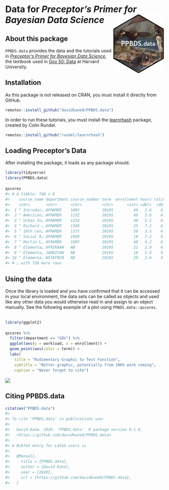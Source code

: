 
<!-- README is generated from README.Rmd, edit ONLY this file if needed. But, after you edit it, you NEED TO KNIT IT BY HAND in order to create the new README.md, which is the thing which is actually used. -->

# Data for *Preceptor’s Primer for <br/> Bayesian Data Science* <img src="man/figures/ulysses_hex_black.png" align = "right"  width="160">

## About this package

`PPBDS.data` provides the data and the tutorials used in *[Preceptor’s
Primer for Bayesian Data Science](https://davidkane9.github.io/PPBDS/)*,
the textbook used in [Gov 50:
Data](https://www.davidkane.info/files/gov_50_fall_2020.html) at Harvard
University.

<!-- unsure if badges are available for use yet here -->

## Installation

As this package is not released on CRAN, you must install it directly
from GitHub.

``` r
remotes::install_github("davidkane9/PPBDS.data")
```

In order to run these tutorials, you must install the
[learnrhash](https://github.com/rundel/learnrhash) package, created by
Colin Rundel.

``` r
remotes::install_github("rundel/learnrhash")
```

## Loading Preceptor’s Data

After installing the package, it loads as any package should.

``` r
library(tidyverse) 
library(PPBDS.data)

qscores
#> # A tibble: 748 x 8
#>    course_name department course_number term  enrollment hours rating instructor
#>    <chr>       <chr>      <chr>         <chr>      <int> <dbl>  <dbl> <chr>     
#>  1 " Introduc… AFRAMER    100Y          2019S         49   2.6    4.2 Jesse McC…
#>  2 " American… AFRAMER    123Z          2019S         49   3.6    4.4 Cornel We…
#>  3 " Urban In… AFRAMER    125X          2019S         40   5.2    4.5 Elizabeth…
#>  4 " Richard … AFRAMER    130X          2019S         23   7.2    4.4 Glenda Ca…
#>  5 " 19th cen… AFRAMER    131Y          2019S         20   3.5    4.9 Linda Cha…
#>  6 " Social R… AFRAMER    199X          2019S         19   7.2    4.8 Alejandro…
#>  7 " Martin L… AFRAMER    199Y          2019S         40   4.2    4.7 Brandon M…
#>  8 " Elementa… AFRIKAAN   AB            2019S         22   2.9    4.9 John M Mu…
#>  9 " Elementa… JAMAICAN   AB            2019S         18   1.5    4.9 John M Mu…
#> 10 " Elementa… WSTAFRCN   AB            2019S         29   2.6    4   John M Mu…
#> # … with 738 more rows
```

## Using the data

Once the library is loaded and you have confirmed that it can be
accessed in your local environment, the data sets can be called as
objects and used like any other data you would otherwise read in and
assign to an object manually. See the following example of a plot using
`PPBDS.data::qscores`.

``` r

library(ggplot2)

qscores %>%
  filter(department == "GOV") %>%
  ggplot(aes(y = workload, x = enrollment)) + 
  geom_point(aes(color = term)) + 
  labs(
    title = "Rudimentary Graphic to Test Function",
    subtitle = "Better graphic, potentially from 1005 work coming",
    caption = "Never forget to cite")
```

<!-- DK: We need some comments explaining what this is doing and how we can replace it. Specifically, why place the figure in man/ rather than inst/? -->

<img src= "man/figures/README-quick.plot-1.png" align="center" width="600">

## Citing PPBDS.data

``` r
citation("PPBDS.data")
#> 
#> To cite 'PPBDS.data' in publications use:
#> 
#>   David Kane. 2020. 'PPBDS.data'. R package version 0.1.0,
#>   <https://github.com/davidkane9/PPBDS.data>.
#> 
#> A BibTeX entry for LaTeX users is
#> 
#>   @Manual{,
#>     title = {PPBDS.data},
#>     author = {David Kane},
#>     year = {2020},
#>     url = {https://github.com/davidkane9/PPBDS.data},
#>   }
```
